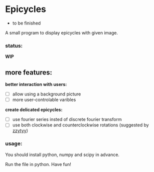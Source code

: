 Epicycles
============

* to be finished

A small program to display epicycles with given image.

### status:

**WIP**

more features:
------------

**better interaction with users:**

* [ ] allow using a background picture
* [ ] more user-controlable varibles

**create delicated epicycles:**

* [ ] use fourier series insted of discrete fourier transform
* [ ] use both clockwise and counterclockwise rotations (suggested by [zzytyy](https://github.com/zzyztyy))

### usage:
You should install python, numpy and scipy in advance.

Run the file in python. Have fun!
